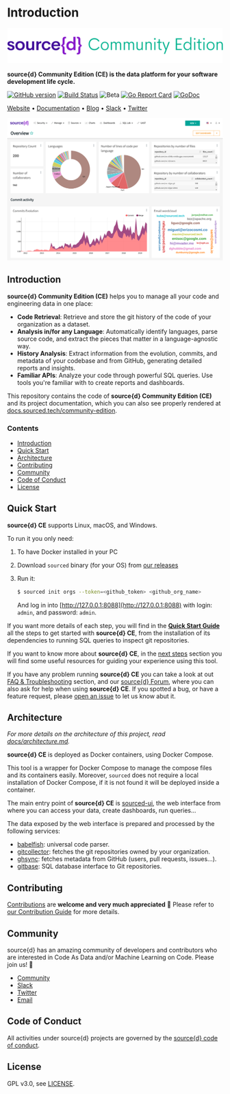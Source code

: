 # Introduction

 [![](docs/.gitbook/assets/sourced-community-edition.png)](https://www.sourced.tech)

**source{d} Community Edition \(CE\) is the data platform for your software development life cycle.**

[![GitHub version](https://badge.fury.io/gh/src-d%2Fsourced-ce.svg)](https://github.com/src-d/sourced-ce/releases) [![Build Status](https://travis-ci.com/src-d/sourced-ce.svg?branch=master)](https://travis-ci.com/src-d/sourced-ce) ![Beta](https://svg-badge.appspot.com/badge/stability/beta?color=D6604A) [![Go Report Card](https://goreportcard.com/badge/github.com/src-d/sourced-ce)](https://goreportcard.com/report/github.com/src-d/sourced-ce) [![GoDoc](https://godoc.org/github.com/src-d/sourced-ce?status.svg)](https://godoc.org/github.com/src-d/sourced-ce)

[Website](https://www.sourced.tech) • [Documentation](https://docs.sourced.tech/community-edition) • [Blog](https://blog.sourced.tech) • [Slack](http://bit.ly/src-d-community) • [Twitter](https://twitter.com/sourcedtech)

![source{d} CE dashboard](docs/.gitbook/assets/dashboard.png)

## Introduction

**source{d} Community Edition \(CE\)** helps you to manage all your code and engineering data in one place:

* **Code Retrieval**: Retrieve and store the git history of the code of your organization as a dataset.
* **Analysis in/for any Language**: Automatically identify languages, parse source code, and extract the pieces that matter in a language-agnostic way.
* **History Analysis**: Extract information from the evolution, commits, and metadata of your codebase and from GitHub, generating detailed reports and insights.
* **Familiar APIs**: Analyze your code through powerful SQL queries. Use tools you're familiar with to create reports and dashboards.

This repository contains the code of **source{d} Community Edition \(CE\)** and its project documentation, which you can also see properly rendered at [docs.sourced.tech/community-edition](https://docs.sourced.tech/community-edition).

### Contents

* [Introduction](./#introduction)
* [Quick Start](./#quick-start)
* [Architecture](./#architecture)
* [Contributing](./#contributing)
* [Community](./#community)
* [Code of Conduct](./#code-of-conduct)
* [License](./#license)

## Quick Start

**source{d} CE** supports Linux, macOS, and Windows.

To run it you only need:

1. To have Docker installed in your PC
2. Download `sourced` binary \(for your OS\) from [our releases](https://github.com/src-d/sourced-ce/releases)
3. Run it:

   ```bash
   $ sourced init orgs --token=<github_token> <github_org_name>
   ```

   And log in into [http://127.0.0.1:8088](http://127.0.0.1:8088) with login: `admin`, and password: `admin`.

If you want more details of each step, you will find in the [**Quick Start Guide**](docs/quickstart/) all the steps to get started with **source{d} CE**, from the installation of its dependencies to running SQL queries to inspect git repositories.

If you want to know more about **source{d} CE**, in the [next steps](docs/quickstart/usage.md) section you will find some useful resources for guiding your experience using this tool.

If you have any problem running **source{d} CE** you can take a look at out [FAQ & Troubleshooting](docs/learn-more/faq-troubleshooting.md) section, and our [source{d} Forum](https://forum.sourced.tech), where you can also ask for help when using **source{d} CE**. If you spotted a bug, or have a feature request, please [open an issue](https://github.com/src-d/sourced-ce/issues) to let us know abut it.

## Architecture

_For more details on the architecture of this project, read_ [_docs/architecture.md_](docs/learn-more/architecture.md)_._

**source{d} CE** is deployed as Docker containers, using Docker Compose.

This tool is a wrapper for Docker Compose to manage the compose files and its containers easily. Moreover, `sourced` does not require a local installation of Docker Compose, if it is not found it will be deployed inside a container.

The main entry point of **source{d} CE** is [sourced-ui](https://github.com/src-d/sourced-ui), the web interface from where you can access your data, create dashboards, run queries...

The data exposed by the web interface is prepared and processed by the following services:

* [babelfish](https://doc.bblf.sh): universal code parser.
* [gitcollector](https://github.com/src-d/gitcollector): fetches the git repositories owned by your organization.
* [ghsync](https://github.com/src-d/ghsync): fetches metadata from GitHub \(users, pull requests, issues...\).
* [gitbase](https://github.com/src-d/gitbase): SQL database interface to Git repositories.

## Contributing

[Contributions](https://github.com/src-d/sourced-ce/issues) are **welcome and very much appreciated** 🙌 Please refer to [our Contribution Guide](docs/learn-more/contributing.md) for more details.

## Community

source{d} has an amazing community of developers and contributors who are interested in Code As Data and/or Machine Learning on Code. Please join us! 👋

* [Community](https://sourced.tech/community/)
* [Slack](http://bit.ly/src-d-community)
* [Twitter](https://twitter.com/sourcedtech)
* [Email](mailto:hello@sourced.tech)

## Code of Conduct

All activities under source{d} projects are governed by the [source{d} code of conduct](https://github.com/src-d/guide/blob/master/.github/CODE_OF_CONDUCT.md).

## License

GPL v3.0, see [LICENSE](docs/learn-more/license.md).

